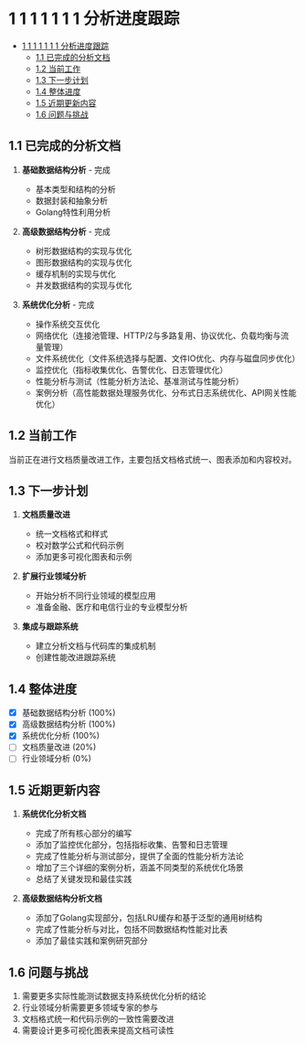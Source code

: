 # 1 1 1 1 1 1 1 分析进度跟踪

<!-- TOC START -->
- [1 1 1 1 1 1 1 分析进度跟踪](#1-1-1-1-1-1-1-分析进度跟踪)
  - [1.1 已完成的分析文档](#已完成的分析文档)
  - [1.2 当前工作](#当前工作)
  - [1.3 下一步计划](#下一步计划)
  - [1.4 整体进度](#整体进度)
  - [1.5 近期更新内容](#近期更新内容)
  - [1.6 问题与挑战](#问题与挑战)
<!-- TOC END -->

## 1.1 已完成的分析文档

1. **基础数据结构分析** - 完成
   - 基本类型和结构的分析
   - 数据封装和抽象分析
   - Golang特性利用分析

2. **高级数据结构分析** - 完成
   - 树形数据结构的实现与优化
   - 图形数据结构的实现与优化
   - 缓存机制的实现与优化
   - 并发数据结构的实现与优化

3. **系统优化分析** - 完成
   - 操作系统交互优化
   - 网络优化（连接池管理、HTTP/2与多路复用、协议优化、负载均衡与流量管理）
   - 文件系统优化（文件系统选择与配置、文件IO优化、内存与磁盘同步优化）
   - 监控优化（指标收集优化、告警优化、日志管理优化）
   - 性能分析与测试（性能分析方法论、基准测试与性能分析）
   - 案例分析（高性能数据处理服务优化、分布式日志系统优化、API网关性能优化）

## 1.2 当前工作

当前正在进行文档质量改进工作，主要包括文档格式统一、图表添加和内容校对。

## 1.3 下一步计划

1. **文档质量改进**
   - 统一文档格式和样式
   - 校对数学公式和代码示例
   - 添加更多可视化图表和示例

2. **扩展行业领域分析**
   - 开始分析不同行业领域的模型应用
   - 准备金融、医疗和电信行业的专业模型分析

3. **集成与跟踪系统**
   - 建立分析文档与代码库的集成机制
   - 创建性能改进跟踪系统

## 1.4 整体进度

- [x] 基础数据结构分析 (100%)
- [x] 高级数据结构分析 (100%)
- [x] 系统优化分析 (100%)
- [ ] 文档质量改进 (20%)
- [ ] 行业领域分析 (0%)

## 1.5 近期更新内容

1. **系统优化分析文档**
   - 完成了所有核心部分的编写
   - 添加了监控优化部分，包括指标收集、告警和日志管理
   - 完成了性能分析与测试部分，提供了全面的性能分析方法论
   - 增加了三个详细的案例分析，涵盖不同类型的系统优化场景
   - 总结了关键发现和最佳实践

2. **高级数据结构分析文档**
   - 添加了Golang实现部分，包括LRU缓存和基于泛型的通用树结构
   - 完成了性能分析与对比，包括不同数据结构性能对比表
   - 添加了最佳实践和案例研究部分

## 1.6 问题与挑战

1. 需要更多实际性能测试数据支持系统优化分析的结论
2. 行业领域分析需要更多领域专家的参与
3. 文档格式统一和代码示例的一致性需要改进
4. 需要设计更多可视化图表来提高文档可读性
